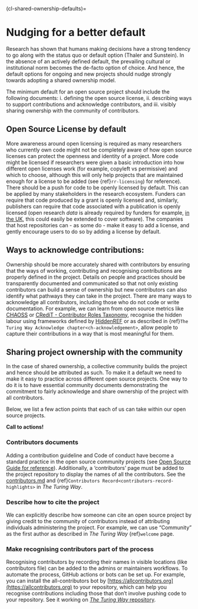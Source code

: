 (cl-shared-ownership-defaults)=
# Nudging for a better default

Research has shown that humans making decisions have a strong tendency to go along with the status quo or default option (Thaler and Sunstein).
In the absence of an actively defined default, the prevailing cultural or institutional norm becomes the de-facto option of choice.
And hence, the default options for ongoing and new projects should nudge strongly towards adopting a shared ownership model.

The minimum default for an open source project should include the following documents:
i. defining the open source license,
ii. describing ways to support contributions and acknowledge contributors, and
iii. visibly sharing ownership with the community of contributors.

## Open Source License by default

More awareness around open licensing is required as many researchers who currently own code might not be completely aware of how open source licenses can protect the openness and identity of a project.
More code might be licensed if researchers were given a basic introduction into how different open licenses work (for example, copyleft vs permissive) and which to choose, although this will only help projects that are maintained enough for a license to be added (see {ref}`rr-licensing`) for reference).
There should be a push for code to be openly licensed by default.
This can be applied by many stakeholders in the research ecosystem. Funders can require that code produced by a grant is openly licensed and, similarly, publishers can require that code associated with a publication is openly licensed (open research _data_ is already required by funders for example, [in the UK](https://www.ukri.org/about-us/policies-standards-and-data/good-research-resource-hub/open-research/), this could easily be extended to cover software).
The companies that host repositories can - as some do - make it easy to add a license, and gently encourage users to do so by adding a license by default.

## Ways to acknowledge contributions:

Ownership should be more accurately shared with contributors by ensuring that the ways of working, contributing and recognising contributions are properly defined in the project.
Details on people and practices should be transparently documented and communicated so that not only existing contributors can build a sense of ownership but new contributors can also identify what pathways they can take in the project.
There are many ways to acknowledge all contributors, including those who do not code or write documentation.
For example, we can learn from open source metrics like [CHAOSS](https://chaoss.community/) or [CRediT - Contributor Roles Taxonomy](https://casrai.org/credit/), recognise the hidden labour using frameworks defined by [HiddenREF](https://hidden-ref.org/) or as described in {ref}`The Turing Way Acknowledge chapter<ch-acknowledgement>`, allow people to capture their contributions in a way that is most meaningful for them.

## Sharing project ownership with the community

In the case of shared ownership, a collective community builds the project and hence should be attributed as such.
To make it a default we need to make it easy to practice across different open source projects.
One way to do it is to have essential community documents demonstrating the commitment to fairly acknowledge and share ownership of the project with all contributors.

Below, we list a few action points that each of us can take within our open source projects.

**Call to actions!**

### Contributors documents

Adding a contribution guideline and Code of conduct have become a standard practice in the open source community projects (see [Open Source Guide for reference](https://opensource.guide/building-community/)).
Additionally, a ‘contributors’ page must be added to the project repository to display the names of all the contributors.
See the [contributors.md](https://github.com/alan-turing-institute/the-turing-way/blob/master/contributors.md) and {ref}`Contributors Record<contributors-record-highlights>` in _The Turing Way_.

### Describe how to cite the project

We can explicitly describe how someone can cite an open source project by giving credit to the community of contributors instead of attributing individuals administering the project.
For example, we can use “Community” as the first author as described in _The Turing Way_ {ref}`welcome` page.

### Make recognising contributors part of the process

Recognising contributors by recording their names in visible locations (like contributors file) can be added to the admins or maintainers workflows.
To automate the process, GitHub actions or bots can be set up.
For example, you can install the all-contributors bot by [https://allcontributors.org](https://allcontributors.org) to your repository, which can help you recognise contributions including those that don’t involve pushing code to your repository.
See it working on [_The Turing Way_ repository](https://github.com/alan-turing-institute/the-turing-way#contributors).
